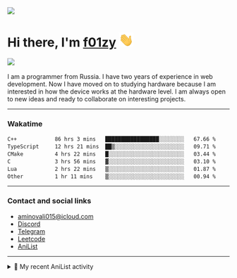 <div align="">
  <img src="https://github.com/f01zy.png" width="170px">
  <div>
    <h1>Hi there, I'm <a href="https://f01zy.pro/" target="_blank">f01zy</a> 
    <img src="./hi.gif" height="32"/></h1>
  </div>
  <img src="https://readme-typing-svg.herokuapp.com?color=%2336BCF7&lines=Young+programmer+from+Russia">  
</div>

<p>I am a programmer from Russia. I have two years of experience in web development. Now I have moved on to studying hardware because I am interested in how the device works at the hardware level. I am always open to new ideas and ready to collaborate on interesting projects.</p>

---

### Wakatime
<!--START_SECTION:waka-->

```txt
C++            86 hrs 3 mins   █████████████████░░░░░░░░   67.66 %
TypeScript     12 hrs 21 mins  ██▒░░░░░░░░░░░░░░░░░░░░░░   09.71 %
CMake          4 hrs 22 mins   █░░░░░░░░░░░░░░░░░░░░░░░░   03.44 %
C              3 hrs 56 mins   ▓░░░░░░░░░░░░░░░░░░░░░░░░   03.10 %
Lua            2 hrs 22 mins   ▒░░░░░░░░░░░░░░░░░░░░░░░░   01.87 %
Other          1 hr 11 mins    ▒░░░░░░░░░░░░░░░░░░░░░░░░   00.94 %
```

<!--END_SECTION:waka-->

<!--
<h4>Leetcode</h4>

![Leetcode](https://leetcard.jacoblin.cool/f01zy?ext=heatmap)
-->

---

### Contact and social links
- aminovali015@icloud.com
- [Discord](https://discordapp.com/users/858285755658666034)
- [Telegram](https://t.me/aminov_ali)
- [Leetcode](https://leetcode.com/u/f01zy/)
- [AniList](https://anilist.co/user/f01zy/)

---

<details>
  <summary>🌸 My recent AniList activity</summary>

  <!-- ANILIST_ACTIVITY:start -->

-   📺 Watched episode 5 - 21 of [Frieren: Beyond Journey’s End](https://anilist.co/anime/154587) (08:58 07 June 2025)
-   📺 Plans to watch [One Punch Man 3](https://anilist.co/anime/153800) (18:24 30 May 2025)
-   📺 Completed [One-Punch Man Season 2](https://anilist.co/anime/97668) (18:24 30 May 2025)
-   📺 Watched episode 6 of [One-Punch Man Season 2](https://anilist.co/anime/97668) (10:45 30 May 2025)
-   📺 Completed [One-Punch Man](https://anilist.co/anime/21087) (10:45 30 May 2025)

  <!-- ANILIST_ACTIVITY:end -->
</details>
